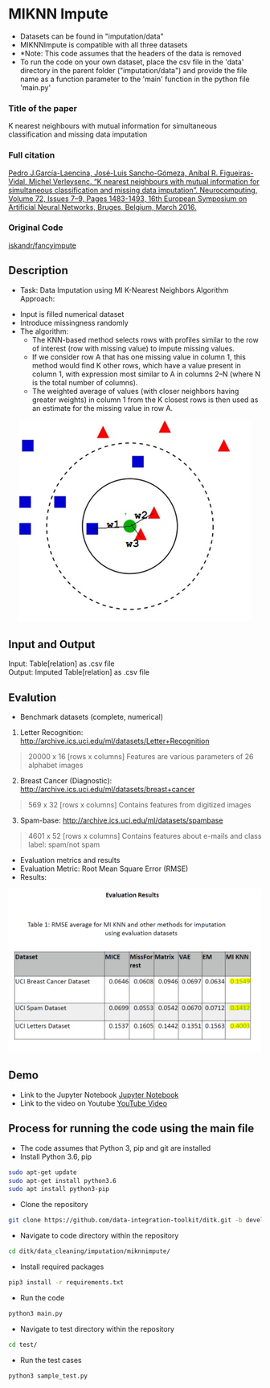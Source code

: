 # MIKNN Impute
- Datasets can be found in "imputation/data"
- MIKNNImpute is compatible with all three datasets
- *Note: This code assumes that the headers of the data is removed
- To run the code on your own dataset, place the csv file in the 'data' directory in the parent folder ("imputation/data") and provide the file name as a function parameter to the 'main' function in the python file 'main.py'

### Title of the paper
K nearest neighbours with mutual information for simultaneous classification and missing data imputation

### Full citation
[Pedro J.García-Laencina, José-Luis Sancho-Gómeza, Aníbal R. Figueiras-Vidal, Michel Verleysenc. “K nearest neighbours with mutual information for simultaneous classification and missing data imputation”. Neurocomputing, Volume 72, Issues 7–9, Pages 1483-1493, 16th European Symposium on Artificial Neural Networks, Bruges, Belgium, March 2016.](https://www.sciencedirect.com/science/article/pii/S0925231209000149)

### Original Code
[iskandr/fancyimpute](https://github.com/iskandr/fancyimpute)

## Description
- Task: Data Imputation using MI K-Nearest Neighbors Algorithm <br />
Approach:
* Input is filled numerical dataset
* Introduce missingness randomly 
* The algorithm:
	* The KNN-based method selects rows with profiles similar to the row of interest (row with missing value) to impute missing values. 
	* If we consider row A that has one missing value in column 1, this method would find K other rows, which have a value present in column 1, with expression most similar to A in columns 2–N (where N is the total number of columns). 
	* The weighted average of values (with closer neighbors having greater weights) in column 1 from the K closest rows is then used as an estimate for the missing value in row A.

<p align="center"><img src="img/figure.png" /></p>

## Input and Output
Input: Table[relation] as .csv file <br />
Output: Imputed Table[relation] as .csv file <br />

## Evalution
- Benchmark datasets (complete, numerical) 
1. Letter Recognition: http://archive.ics.uci.edu/ml/datasets/Letter+Recognition
> 20000 x 16 [rows x columns]
> Features are various parameters of 26 alphabet images
2. Breast Cancer (Diagnostic): http://archive.ics.uci.edu/ml/datasets/breast+cancer
> 569 x 32 [rows x columns] 
> Contains features from digitized images
3. Spam-base: http://archive.ics.uci.edu/ml/datasets/spambase
> 4601 x 52 [rows x columns] 
> Contains features about e-mails and class label: spam/not spam

- Evaluation metrics and results
- Evaluation Metric: Root Mean Square Error (RMSE) 
- Results:
<p align="center"><img src="img/results.PNG" /></p>

## Demo
- Link to the Jupyter Notebook 
[Jupyter Notebook](https://github.com/hemkeshv/ditk/blob/develop/data_cleaning/imputation/miknnimpute/miknnimpute.ipynb)
- Link to the video on Youtube
[YouTube Video](https://youtu.be/OTAKx1eVuVc)

## Process for running the code using the main file
- The code assumes that Python 3, pip and git are installed
- Install Python 3.6, pip
```bash
sudo apt-get update
sudo apt-get install python3.6
sudo apt install python3-pip
```
- Clone the repository
```bash
git clone https://github.com/data-integration-toolkit/ditk.git -b develop --single-branch
```
- Navigate to code directory within the repository
```bash
cd ditk/data_cleaning/imputation/miknnimpute/
```
- Install required packages
```bash
pip3 install -r requirements.txt
```
- Run the code
```bash
python3 main.py
```
- Navigate to test directory within the repository
```bash
cd test/
```
- Run the test cases
```bash
python3 sample_test.py
```